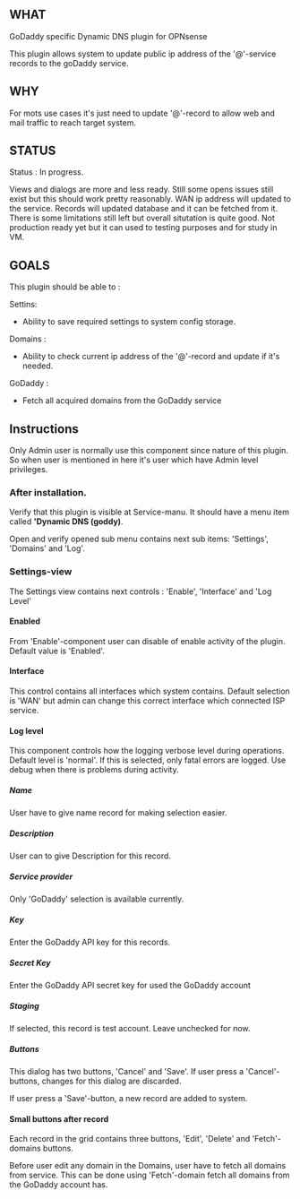 ## WHAT

GoDaddy specific Dynamic DNS plugin for OPNsense

This plugin allows system to update public ip address of the '@'-service records to the goDaddy service. 

## WHY

For mots use cases it's just need to update '@'-record to allow web and mail traffic to reach target system.  

## STATUS

Status : In progress.

Views and dialogs are more and less ready. Still some opens issues still exist but this should work pretty reasonably. WAN ip address will updated to the service. Records will updated database and it can be fetched from it. There is some limitations still left but overall situtation is quite good. Not production ready yet but it can used to testing purposes and for study in VM.

## GOALS

This plugin should be able to :

Settins:
* Ability to save required settings to system config storage.

Domains :
* Ability to check current ip address of the '@'-record and update if it's needed.

GoDaddy :

* Fetch all acquired domains from the GoDaddy service
                                                                                                    

## Instructions

Only Admin user is normally use this component since nature of this plugin. So when user is mentioned in here it's 
user which have Admin level privileges. 

### After installation.

Verify that this plugin is visible at Service-manu. It should have a menu item called **'Dynamic DNS (goddy)**.

Open and verify opened sub menu contains next sub items: 'Settings', 'Domains' and 'Log'.

### Settings-view

The Settings view contains next controls : 'Enable', 'Interface' and 'Log Level'

#### Enabled
From 'Enable'-component user can disable of enable activity of the plugin. Default value is 'Enabled'.

#### Interface
This control contains all interfaces which system contains. Default selection is 'WAN' but admin can change this 
correct interface which connected ISP service.

#### Log level
This component controls how the logging verbose level during operations. Default level is 'normal'. 
If this is selected, only fatal errors are logged. Use debug when there is problems during activity.  

##### Name

User have to give name record for making selection easier.

##### Description

User can to give Description for this record. 

##### Service provider
                      
Only 'GoDaddy' selection is available currently.

##### Key

Enter the GoDaddy API key for this records. 

##### Secret Key

Enter the GoDaddy API secret key for used the GoDaddy account 

##### Staging

If selected, this record is test account. Leave unchecked for now. 

##### Buttons

This dialog has two buttons, 'Cancel' and 'Save'. If user press a 'Cancel'-buttons, changes for this dialog 
are discarded. 

If user press a 'Save'-button, a new record are added to system.

#### Small buttons after record

Each record in the grid contains three buttons, 'Edit', 'Delete' and 'Fetch'-domains buttons. 

Before user edit any domain in the Domains, user have to fetch all domains from service. This can be done using 'Fetch'-domain 
fetch all domains from the GoDaddy account has.
